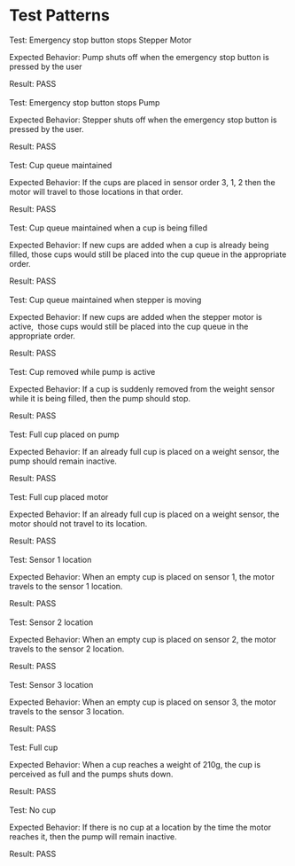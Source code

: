 # Test Patterns

Test: Emergency stop button stops Stepper Motor

Expected Behavior: Pump shuts off when the emergency stop button is pressed by the user

Result: PASS
<br><br/>
Test: Emergency stop button stops Pump

Expected Behavior: Stepper shuts off when the emergency stop button is pressed by the user.

Result: PASS
<br><br/>
Test: Cup queue maintained

Expected Behavior: If the cups are placed in sensor order 3, 1, 2 then the motor will travel to those locations in that order.

Result: PASS
<br><br/>
Test: Cup queue maintained when a cup is being filled

Expected Behavior: If new cups are added when a cup is already being filled, those cups would still be placed into the cup queue in the appropriate order.

Result: PASS
<br><br/>
Test: Cup queue maintained when stepper is moving

Expected Behavior: If new cups are added when the stepper motor is active,  those cups would still be placed into the cup queue in the appropriate order.

Result: PASS
<br><br/>
Test: Cup removed while pump is active

Expected Behavior: If a cup is suddenly removed from the weight sensor while it is being filled, then the pump should stop.

Result: PASS
<br><br/>
Test: Full cup placed on pump

Expected Behavior: If an already full cup is placed on a weight sensor, the pump should remain inactive.

Result: PASS
<br><br/>
Test: Full cup placed motor

Expected Behavior: If an already full cup is placed on a weight sensor, the motor should not travel to its location.

Result: PASS
<br><br/>
Test: Sensor 1 location

Expected Behavior: When an empty cup is placed on sensor 1, the motor travels to the sensor 1 location.

Result: PASS
<br><br/>
Test: Sensor 2 location

Expected Behavior: When an empty cup is placed on sensor 2, the motor travels to the sensor 2 location.

Result: PASS
<br><br/>
Test: Sensor 3 location

Expected Behavior: When an empty cup is placed on sensor 3, the motor travels to the sensor 3 location.

Result: PASS
<br><br/>
Test: Full cup

Expected Behavior: When a cup reaches a weight of 210g, the cup is perceived as full and the pumps shuts down.

Result: PASS
<br><br/>
Test: No cup

Expected Behavior: If there is no cup at a location by the time the motor reaches it, then the pump will remain inactive.

Result: PASS
